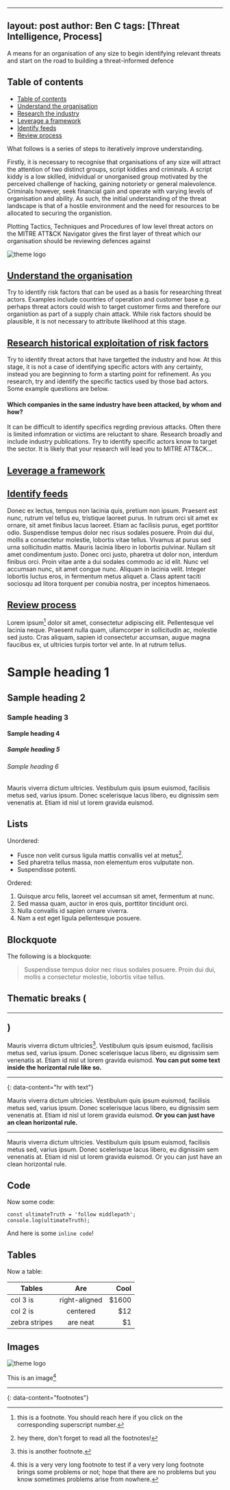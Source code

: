
---
layout: post
author: Ben C
tags: [Threat Intelligence, Process]
---

A means for an organisation of any size to begin identifying relevant threats and start on the road to building a threat-informed defence

## Table of contents
- [Table of contents](#table-of-contents)
- [Understand the organisation](#understand-the-organisation)
- [Research the industry](#research-industry)
- [Leverage a framework](#using-mitre)
- [Identify feeds](#identify-feeds)
- [Review process](#review-process)


What follows is a series of steps to iteratively improve understanding.

Firstly, it is necessary to recognise that organisations of any size will attract the attention of two distinct groups, script kiddies and criminals. A script kiddy is a low skilled, inidvidual or unorganised group motivated by the perceived challenge of hacking, gaining notoriety or general malevolence. Criminals however, seek financial gain and operate with varying levels of organisation and ability. As such, the initial understanding of the threat landscape is that of a hostile environment and the need for resources to be allocated to securing the organistion. 

Plotting Tactics, Techniques and Procedures of low level threat actors on the MITRE ATT&CK Navigator gives the first layer of threat which our organisation should be reviewing defences against

![theme logo](Script_kiddies_Sub.svg)



## [Understand the organisation](#understand-the-organisation)

Try to identify risk factors that can be used as a basis for researching threat actors. Examples include countries of operation and customer base e.g. perhaps threat actors could wish to target customer firms and therefore our organistion as part of a supply chain attack. While risk factors should be plausible, it is not necessary to attribute likelihood at this stage.


## [Research historical exploitation of risk factors](#research-industry)

Try to identify threat actors that have targetted the industry and how. At this stage, it is not a case of identifying specific actors with any certainty, instead you are beginning to form a starting point for refinement. As you research, try and identify the specific tactics used by those bad actors. Some example questions are below. 


#### Which companies in the same industry have been attacked, by whom and how?
It can be difficult to identify specifics regrding previous attacks. Often there is limited infomration or victims are reluctant to share. Research broadly and include industry publications. Try to identify specific actors know to target the sector. It is likely that your research will lead you to MITRE ATT&CK...

## [Leverage a framework](#using-mitre)


## [Identify feeds](#identify-feeds)

Donec ex lectus, tempus non lacinia quis, pretium non ipsum. Praesent est nunc, rutrum vel tellus eu, tristique laoreet purus. In rutrum orci sit amet ex ornare, sit amet finibus lacus laoreet. Etiam ac facilisis purus, eget porttitor odio. Suspendisse tempus dolor nec risus sodales posuere. Proin dui dui, mollis a consectetur molestie, lobortis vitae tellus. Vivamus at purus sed urna sollicitudin mattis. Mauris lacinia libero in lobortis pulvinar. Nullam sit amet condimentum justo. Donec orci justo, pharetra ut dolor non, interdum finibus orci. Proin vitae ante a dui sodales commodo ac id elit. Nunc vel accumsan nunc, sit amet congue nunc. Aliquam in lacinia velit. Integer lobortis luctus eros, in fermentum metus aliquet a. Class aptent taciti sociosqu ad litora torquent per conubia nostra, per inceptos himenaeos.

## [Review process](#review-process)

Lorem ipsum[^1] dolor sit amet, consectetur adipiscing elit. Pellentesque vel lacinia neque. Praesent nulla quam, ullamcorper in sollicitudin ac, molestie sed justo. Cras aliquam, sapien id consectetur accumsan, augue magna faucibus ex, ut ultricies turpis tortor vel ante. In at rutrum tellus.

# Sample heading 1
## Sample heading 2
### Sample heading 3
#### Sample heading 4
##### Sample heading 5
###### Sample heading 6

Mauris viverra dictum ultricies. Vestibulum quis ipsum euismod, facilisis metus sed, varius ipsum. Donec scelerisque lacus libero, eu dignissim sem venenatis at. Etiam id nisl ut lorem gravida euismod.

## Lists

Unordered:

- Fusce non velit cursus ligula mattis convallis vel at metus[^2].
- Sed pharetra tellus massa, non elementum eros vulputate non.
- Suspendisse potenti.

Ordered:

1. Quisque arcu felis, laoreet vel accumsan sit amet, fermentum at nunc.
2. Sed massa quam, auctor in eros quis, porttitor tincidunt orci.
3. Nulla convallis id sapien ornare viverra.
4. Nam a est eget ligula pellentesque posuere.

## Blockquote

The following is a blockquote:

> Suspendisse tempus dolor nec risus sodales posuere. Proin dui dui, mollis a consectetur molestie, lobortis vitae tellus.

## Thematic breaks (<hr>)

Mauris viverra dictum ultricies[^3]. Vestibulum quis ipsum euismod, facilisis metus sed, varius ipsum. Donec scelerisque lacus libero, eu dignissim sem venenatis at. Etiam id nisl ut lorem gravida euismod. **You can put some text inside the horizontal rule like so.**

---
{: data-content="hr with text"}

Mauris viverra dictum ultricies. Vestibulum quis ipsum euismod, facilisis metus sed, varius ipsum. Donec scelerisque lacus libero, eu dignissim sem venenatis at. Etiam id nisl ut lorem gravida euismod. **Or you can just have an clean horizontal rule.**

---

Mauris viverra dictum ultricies. Vestibulum quis ipsum euismod, facilisis metus sed, varius ipsum. Donec scelerisque lacus libero, eu dignissim sem venenatis at. Etiam id nisl ut lorem gravida euismod. Or you can just have an clean horizontal rule.

## Code

Now some code:

```
const ultimateTruth = 'follow middlepath';
console.log(ultimateTruth);
```

And here is some `inline code`!

## Tables

Now a table:

| Tables        | Are           | Cool  |
| ------------- |:-------------:| -----:|
| col 3 is      | right-aligned | $1600 |
| col 2 is      | centered      |   $12 |
| zebra stripes | are neat      |    $1 |

## Images

![theme logo](http://www.abhinavsaxena.com/images/abhinav.jpeg)

This is an image[^4]

---
{: data-content="footnotes"}

[^1]: this is a footnote. You should reach here if you click on the corresponding superscript number.
[^2]: hey there, don't forget to read all the footnotes!
[^3]: this is another footnote.
[^4]: this is a very very long footnote to test if a very very long footnote brings some problems or not; hope that there are no problems but you know sometimes problems arise from nowhere.
